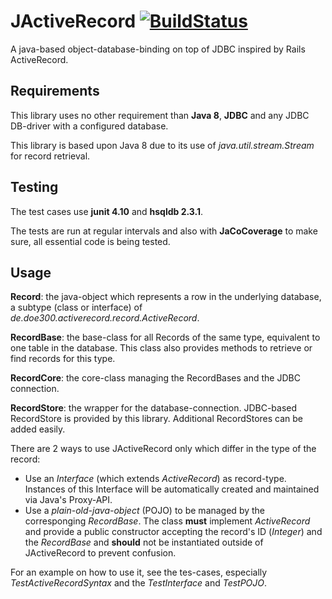 JActiveRecord                                                     [![BuildStatus](https://travis-ci.org/doe300/jactiverecord.svg)](https://travis-ci.org/doe300/jactiverecord)
=============

A java-based object-database-binding on top of JDBC inspired by Rails ActiveRecord.

Requirements
------
This library uses no other requirement than **Java 8**, **JDBC** and any JDBC DB-driver with a configured database.

This library is based upon Java 8 due to its use of *java.util.stream.Stream* for record retrieval.

Testing
------
The test cases use **junit 4.10** and **hsqldb 2.3.1**.

The tests are run at regular intervals and also with **JaCoCoverage** to make sure, all essential code is being tested.

Usage
------
**Record**: the java-object which represents a row in the underlying database, a subtype (class or interface) of *de.doe300.activerecord.record.ActiveRecord*.

**RecordBase**: the base-class for all Records of the same type, equivalent to one table in the database. This class also provides methods to retrieve or find records for this type.

**RecordCore**: the core-class managing the RecordBases and the JDBC connection.

**RecordStore**: the wrapper for the database-connection. JDBC-based RecordStore is provided by this library. Additional RecordStores can be added easily.


There are 2 ways to use JActiveRecord only which differ in the type of the record:

- Use an *Interface* (which extends *ActiveRecord*) as record-type. Instances of this Interface will be automatically created and maintained via Java's Proxy-API.
- Use a *plain-old-java-object* (POJO) to be managed by the corresponging *RecordBase*. The class **must** implement *ActiveRecord* and provide a public constructor accepting the record's ID (*Integer*) and the *RecordBase* and **should** not be instantiated outside of JActiveRecord to prevent confusion.


For an example on how to use it, see the tes-cases, especially *TestActiveRecordSyntax* and the *TestInterface* and *TestPOJO*.
